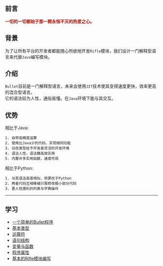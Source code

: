 ## 前言
<font color="bule">**一切的一切都始于那一颗永恒不灭的热爱之心。**</font>
## 背景
为了让所有平台的开发者都能随心所欲地开发`Rifle`模块，我们设计一门解释型语言来代替`Java`编写模块。
## 介绍
`Bullet`目前是一门解释型语言，未来会使用`JIT`技术使其变得速度更快，效率更高的混合型语言。
<br>
它的语法较为人性，通俗易懂。在`Java`环境下能与其交互。
## 优势
相比于Java:
```
1. 自带高精度运算
2. 使用比Java少的代码，实现相同功能
3. 动态类型给予开发者灵活的开发环境
4. 语法人性，语法糖高效实用
5. 内置许多实用函数，速度可观
```
相比于Python:
```
1. 与其语法高度相似，但更优于Python
2. 两者代码互相移植只需修改极小部分代码
3. 更人性便利的列表与字典操作
```
***
## 学习
* [一个简单的Bullet程序](simple.md)
* [基本类型](baseType.md)
* [运算符]()
* [语句结构]()
* [变量与函数](funcAndVar.md)
* [程序属性]()
* [基本的Rifle模块编写]()